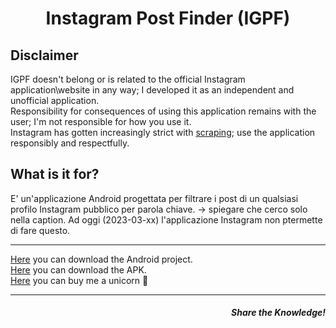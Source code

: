 <h1 align="center">Instagram Post Finder (IGPF)</h1>

<h2>Disclaimer</h2>
IGPF doesn't belong or is related to the official Instagram application\website in any way; I developed it as an independent and unofficial application.<br>
Responsibility for consequences of using this application remains with the user; I'm not responsible for how you use it.<br>
Instagram has gotten increasingly strict with <a href="https://en.wikipedia.org/wiki/Web_scraping" target="_blank" rel="noopener noreferrer">scraping</a>; use the application responsibly and respectfully.

<h2>What is it for?</h2>
E' un'applicazione Android progettata per filtrare i post di un qualsiasi profilo Instagram pubblico per parola chiave. -> spiegare che cerco solo nella caption.
Ad oggi (2023-03-xx) l'applicazione Instagram non ptermette di fare questo.

<hr>
<a href="https://github.com/LucaBarile/InstagramPostFinder/raw/main/IGPF.zip" target="_blank" rel="noopener noreferrer">Here</a> you can download the Android project.<br>
<a href="https://github.com/LucaBarile/InstagramPostFinder/raw/main/IGPF.apk" target="_blank" rel="noopener noreferrer">Here</a> you can download the APK.<br>
<a href="https://www.buymeacoffee.com/LucaBarile" target="_blank" rel="noopener noreferrer">Here</a> you can buy me a unicorn &#129412;
<hr>
<h5 align="right">Share the Knowledge!</h5>
